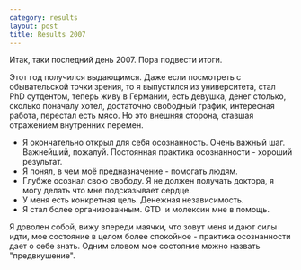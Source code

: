 ```yaml
--- 
category: results
layout: post
title: Results 2007
---
```

Итак, таки последний день 2007. Пора подвести итоги.

Этот год получился выдающимся. Даже если посмотреть с обывательской точки зрения, то я выпустился из университета, стал PhD сутдентом, теперь живу в Германии, есть девушка, денег столько, сколько поначалу хотел, достаточно свободный график, интересная работа, перестал есть мясо. Но это внешняя сторона, ставшая отражением внутренних перемен.
<ul>
	<li>Я окончательно открыл для себя осознанность. Очень важный шаг. Важнейший, пожалуй. Постоянная практика осознанности - хороший результат.</li>
	<li>Я понял, в чем моё предназначение - помогать людям.</li>
	<li>Глубже осознал свою свободу. Я не должен получать доктора, я могу делать что мне подсказывает сердце.</li>
	<li>У меня есть конкретная цель. Денежная независимость.</li>
	<li>Я стал более организованным. GTD  и молексин мне в помощь.</li>
</ul>
Я доволен собой, вижу впереди маячки, что зовут меня и дают силы идти, мое состояние в целом более спокойное - практика осознанности дает о себе знать. Одним словом мое состояние можно назвать "предвкушение".
